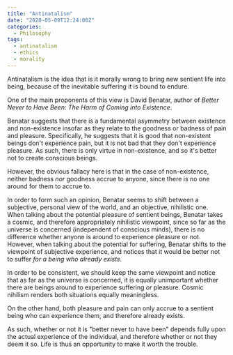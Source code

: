 ```yaml
---
title: "Antinatalism"
date: "2020-05-09T12:24:00Z"
categories:
  - Philosophy
tags:
  - antinatalism
  - ethics
  - morality
---
```


Antinatalism is the idea that is it morally wrong to bring new sentient life into being, because of the inevitable suffering it is bound to endure.

One of the main proponents of this view is David Benatar, author of _Better Never to Have Been: The Harm of Coming into Existence_.

Benatar suggests that there is a fundamental asymmetry between existence and non-existence insofar as they relate to the goodness or badness of pain and pleasure. Specifically, he suggests that it is good that non-existent beings don't experience pain, but it is not bad that they don't experience pleasure. As such, there is only virtue in non-existence, and so it's better not to create conscious beings.

However, the obvious fallacy here is that in the case of non-existence, neither badness _nor_ goodness accrue to anyone, since there is no one around for them to accrue to.

In order to form such an opinion, Benatar seems to shift between a subjective, personal view of the world, and an objective, nihilistic one. When talking about the potential pleasure of sentient beings, Benatar takes a cosmic, and therefore appropriately nihilistic viewpoint, since so far as the universe is concerned (independent of conscious minds), there is no difference whether anyone is around to experience pleasure or not. However, when talking about the potential for suffering, Benatar shifts to the viewpoint of subjective experience, and notices that it would be better not to suffer _for a being who already exists_.

In order to be consistent, we should keep the same viewpoint and notice that as far as the universe is concerned, it is equally unimportant whether there are beings around to experience suffering _or_ pleasure. Cosmic nihilism renders both situations equally meaningless.

On the other hand, both pleasure and pain can only accrue to a sentient being who can experience them, and therefore already exists.

As such, whether or not it is "better never to have been" depends fully upon the actual experience of the individual, and therefore whether or not they deem it so. Life is thus an opportunity to make it worth the trouble.

